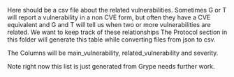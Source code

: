 Here should be a csv file about the related vulnerabilities. Sometimes G or T will report a vulnerability in a non CVE form, but often they have a CVE equivalent and G and T will tell us when two or more vulnerabilities are related. We want to keep track of these relationships The Protocol section in this folder will generate this table while converting files from json to csv. 

The Columns will be main_vulnerability, related_vulnerability and severity. 

Note right now this list is just generated from  Grype needs further work. 